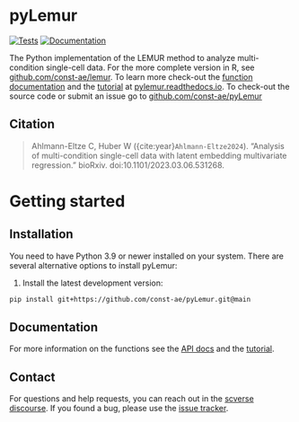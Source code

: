 # pyLemur

[![Tests][badge-tests]][link-tests]
[![Documentation][badge-docs]][link-docs]

[badge-tests]: https://img.shields.io/github/actions/workflow/status/const-ae/pyLemur/test.yaml?branch=main
[link-tests]: https://github.com/const-ae/pyLemur/actions/workflows/test.yaml
[link-docs]: https://pyLemur.readthedocs.io
[badge-docs]: http://readthedocs.org/projects/pylemur/badge

The Python implementation of the LEMUR method to analyze multi-condition single-cell data. For the more complete version in R, see [github.com/const-ae/lemur](https://github.com/const-ae/lemur). To learn more check-out the [function documentation](https://pylemur.readthedocs.io/page/api.html) and the [tutorial](https://pylemur.readthedocs.io/page/notebooks/Tutorial.html) at [pylemur.readthedocs.io](https://pylemur.readthedocs.io). To check-out the source code or submit an issue go to [github.com/const-ae/pyLemur](https://github.com/const-ae/pyLemur)



## Citation

> Ahlmann-Eltze C, Huber W ({cite:year}`Ahlmann-Eltze2024`). 
“Analysis of multi-condition single-cell data with latent embedding multivariate regression.” bioRxiv. 
doi:10.1101/2023.03.06.531268.

# Getting started

## Installation

You need to have Python 3.9 or newer installed on your system. 
There are several alternative options to install pyLemur:

<!--
1) Install the latest release of `pyLemur` from `PyPI <https://pypi.org/project/pyLemur/>`_:

```bash
pip install pyLemur
```
-->

1. Install the latest development version:

```bash
pip install git+https://github.com/const-ae/pyLemur.git@main
```

## Documentation

For more information on the functions see the [API docs](https://pyLemur.readthedocs.io/page/api.html) and the [tutorial](https://pylemur.readthedocs.io/page/notebooks/Tutorial.html).

## Contact

For questions and help requests, you can reach out in the [scverse discourse][scverse-discourse].
If you found a bug, please use the [issue tracker][issue-tracker].




[scverse-discourse]: https://discourse.scverse.org/
[issue-tracker]: https://github.com/const-ae/pyLemur/issues